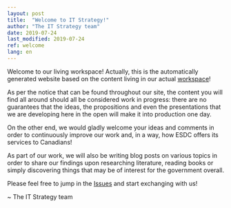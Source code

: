 ```yaml
---
layout: post
title:  "Welcome to IT Strategy!"
author: "The IT Strategy team"
date: 2019-07-24
last_modified: 2019-07-24
ref: welcome
lang: en
---
```


Welcome to our living workspace! Actually, this is the automatically generated website based on the content living in our actual [workspace](https://github.com/sara-sabr/ITStrategy)!

As per the notice that can be found throughout our site, the content you will find all around should all be considered work in progress: there are no guarantees that the ideas, the propositions and even the presentations that we are developing here in the open will make it into production one day.

On the other end, we would gladly welcome your ideas and comments in order to continuously improve our work and, in a way, how ESDC offers its services to Canadians!

As part of our work, we will also be writing blog posts on various topics in order to share our findings upon researching literature, reading books or simply discovering things that may be of interest for the government overall.

Please feel free to jump in the [Issues](https://github.com/sara-sabr/ITStrategy/issues) and start exchanging with us!

~ The IT Strategy team
